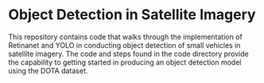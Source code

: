 # Object Detection in Satellite Imagery

This repository contains code that walks through the implementation of Retinanet and YOLO in conducting object detection of small vehicles in satellite imagery. The code and steps found in the code directory provide the capability to getting started in producing an object detection model using the DOTA dataset. 
